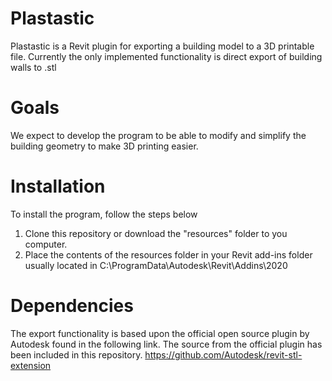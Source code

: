# Plastastic
Plastastic is a Revit plugin for exporting a building model to a 3D printable file.
Currently the only implemented functionality is direct export of building walls to .stl

# Goals
We expect to develop the program to be able to modify and simplify the building geometry to make 3D printing easier.

# Installation
To install the program, follow the steps below
1. Clone this repository or download the "resources" folder to you computer.
2. Place the contents of the resources folder in your Revit add-ins folder usually located in C:\ProgramData\Autodesk\Revit\Addins\2020

# Dependencies
The export functionality is based upon the official open source plugin by Autodesk found in the following link. The source from the official plugin has been included in this repository.
https://github.com/Autodesk/revit-stl-extension
